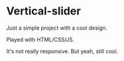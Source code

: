# Vertical-slider

Just a simple project with a cool design. 

Played with HTML/CSS/JS.

It's not really responsive. But yeah, still cool.
